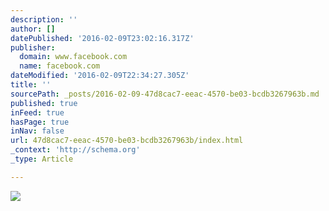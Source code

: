 ```yaml
---
description: ''
author: []
datePublished: '2016-02-09T23:02:16.317Z'
publisher:
  domain: www.facebook.com
  name: facebook.com
dateModified: '2016-02-09T22:34:27.305Z'
title: ''
sourcePath: _posts/2016-02-09-47d8cac7-eeac-4570-be03-bcdb3267963b.md
published: true
inFeed: true
hasPage: true
inNav: false
url: 47d8cac7-eeac-4570-be03-bcdb3267963b/index.html
_context: 'http://schema.org'
_type: Article

---
```

![](https://scontent-lhr3-1.xx.fbcdn.net/hphotos-xaf1/v/t1.0-9/10343490_10153552390674240_4887797526035725542_n.jpg?oh=002b7137f5f1fdff1149beffc2f37766&oe=573315AC)
